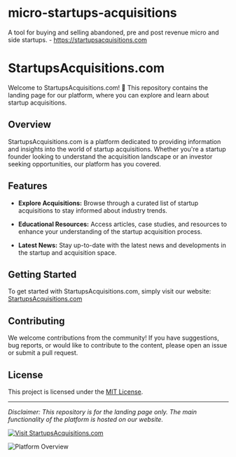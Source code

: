 # micro-startups-acquisitions
A tool for buying and selling abandoned, pre and post revenue micro and side startups. - https://startupsacquisitions.com
# StartupsAcquisitions.com

Welcome to StartupsAcquisitions.com! 🚀 This repository contains the landing page for our platform, where you can explore and learn about startup acquisitions.

## Overview

StartupsAcquisitions.com is a platform dedicated to providing information and insights into the world of startup acquisitions. Whether you're a startup founder looking to understand the acquisition landscape or an investor seeking opportunities, our platform has you covered.

## Features

- **Explore Acquisitions:** Browse through a curated list of startup acquisitions to stay informed about industry trends.

- **Educational Resources:** Access articles, case studies, and resources to enhance your understanding of the startup acquisition process.

- **Latest News:** Stay up-to-date with the latest news and developments in the startup and acquisition space.

## Getting Started

To get started with StartupsAcquisitions.com, simply visit our website: [StartupsAcquisitions.com](https://www.startupsacquisitions.com)

## Contributing

We welcome contributions from the community! If you have suggestions, bug reports, or would like to contribute to the content, please open an issue or submit a pull request.

## License

This project is licensed under the [MIT License](LICENSE.md).

---

*Disclaimer: This repository is for the landing page only. The main functionality of the platform is hosted on our website.*

[![Visit StartupsAcquisitions.com](https://startupsacquisitions.com/wp-content/uploads/startupsacquisitions.com-logo-white.png)](https://www.startupsacquisitions.com)

![Platform Overview]([https://startupsacquisitions.com/wp-content/uploads/hero1.png](https://startupsacquisitions.com/wp-content/uploads/hero1.png)https://startupsacquisitions.com/wp-content/uploads/hero1.png)
